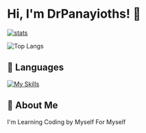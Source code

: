 # Hi, I'm DrPanayioths! 👋


[![stats](https://githubstatsdrp.vercel.app/api?username=drpanayioths&show_icons=true&theme=radical)](https://githubstatsdrp.vercel.app/api?username=drpanayioths&show_icons=true&theme=radical)

![Top Langs](https://githubstatsdrp.vercel.app/api/top-langs/?username=drpanayioths&layout=compact&theme=radical)


## 🚀 Languages

[![My Skills](https://skillicons.dev/icons?i=html,css,js)](https://skillicons.dev)





## 🚀 About Me
I'm Learning Coding by Myself For Myself
